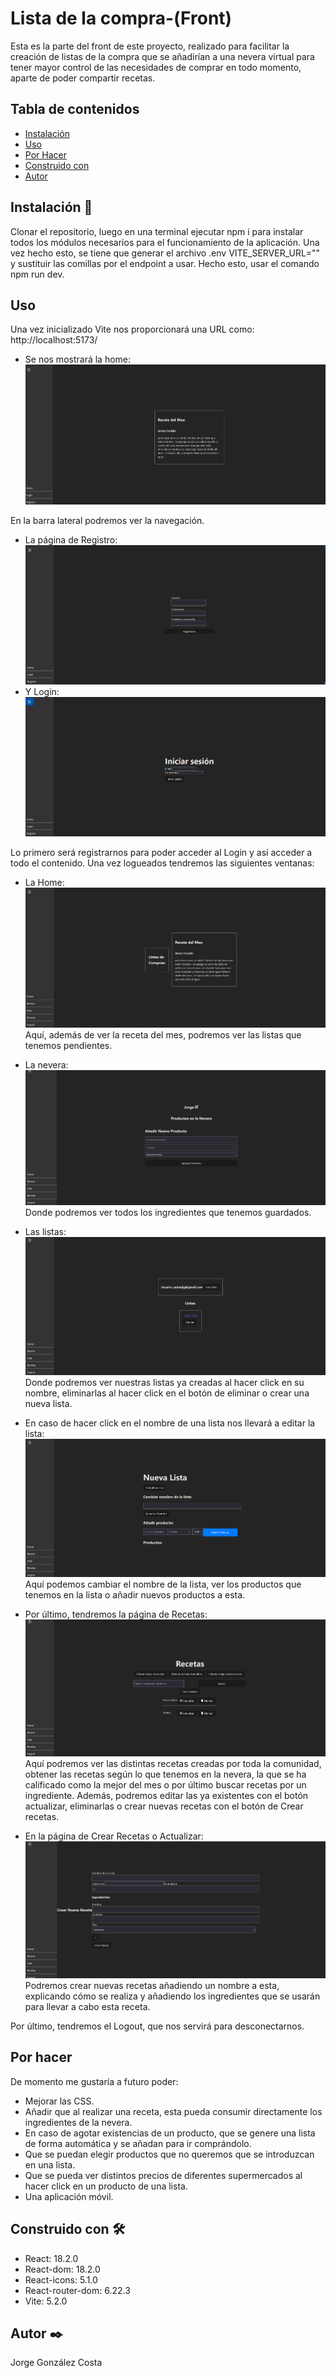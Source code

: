 # Lista de la compra-(Front)

Esta es la parte del front de este proyecto, realizado para facilitar la creación de listas de la compra que se añadirían a una nevera virtual para tener mayor control de las necesidades de comprar en todo momento, aparte de poder compartir recetas.

## Tabla de contenidos
- [Instalación](#Instalación)
- [Uso](#Uso)
- [Por Hacer](#Por-hacer)
- [Construido con](#Construido-con)
- [Autor](#Autor)

## Instalación 🚀
Clonar el repositorio, luego en una terminal ejecutar npm i para instalar todos los módulos necesarios para el funcionamiento de la aplicación. Una vez hecho esto, se tiene que generar el archivo .env VITE_SERVER_URL="" y sustituir las comillas por el endpoint a usar. Hecho esto, usar el comando npm run dev.

## Uso 
Una vez inicializado Vite nos proporcionará una URL como: http://localhost:5173/
- Se nos mostrará la home:
![Home](imgs/Home.PNG)

En la barra lateral podremos ver la navegación.
- La página de Registro:
![Registro](imgs/Registro.PNG)
- Y Login:
![Login](imgs/Login.PNG)

Lo primero será registrarnos para poder acceder al Login y así acceder a todo el contenido.
Una vez logueados tendremos las siguientes ventanas:

- La Home:
![HomeLogueado](imgs/HomeLogueado.PNG)
Aquí, además de ver la receta del mes, podremos ver las listas que tenemos pendientes.

- La nevera:
![Nevera](imgs/Nevera.PNG)
Donde podremos ver todos los ingredientes que tenemos guardados.

- Las listas:
![Listas](imgs/CrearListas.PNG)
Donde podremos ver nuestras listas ya creadas al hacer click en su nombre, eliminarlas al hacer click en el botón de eliminar o crear una nueva lista.

- En caso de hacer click en el nombre de una lista nos llevará a editar la lista:
![EditarLista](imgs/EditarListas.PNG)
Aquí podemos cambiar el nombre de la lista, ver los productos que tenemos en la lista o añadir nuevos productos a esta.

- Por último, tendremos la página de Recetas:
![Recetas](imgs/Recetas.PNG)
Aquí podremos ver las distintas recetas creadas por toda la comunidad, obtener las recetas según lo que tenemos en la nevera, la que se ha calificado como la mejor del mes o por último buscar recetas por un ingrediente.
Además, podremos editar las ya existentes con el botón actualizar, eliminarlas o crear nuevas recetas con el botón de Crear recetas.

- En la página de Crear Recetas o Actualizar:
![CrearReceta](imgs/CrearReceta.PNG)
Podremos crear nuevas recetas añadiendo un nombre a esta, explicando cómo se realiza y añadiendo los ingredientes que se usarán para llevar a cabo esta receta.

Por último, tendremos el Logout, que nos servirá para desconectarnos.

## Por hacer 
De momento me gustaría a futuro poder:
- Mejorar las CSS.
- Añadir que al realizar una receta, esta pueda consumir directamente los ingredientes de la nevera.
- En caso de agotar existencias de un producto, que se genere una lista de forma automática y se añadan para ir comprándolo.
- Que se puedan elegir productos que no queremos que se introduzcan en una lista.
- Que se pueda ver distintos precios de diferentes supermercados al hacer click en un producto de una lista.
- Una aplicación móvil.

## Construido con 🛠️

- React: 18.2.0
- React-dom: 18.2.0
- React-icons: 5.1.0
- React-router-dom: 6.22.3
- Vite: 5.2.0

## Autor ✒️

Jorge González Costa